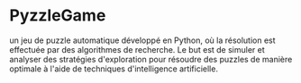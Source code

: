 # PyzzleGame
un jeu de puzzle automatique développé en Python, où la résolution est effectuée par des algorithmes de recherche. Le but est de simuler et analyser des stratégies d'exploration pour résoudre des puzzles de manière optimale à l'aide de techniques d'intelligence artificielle.
